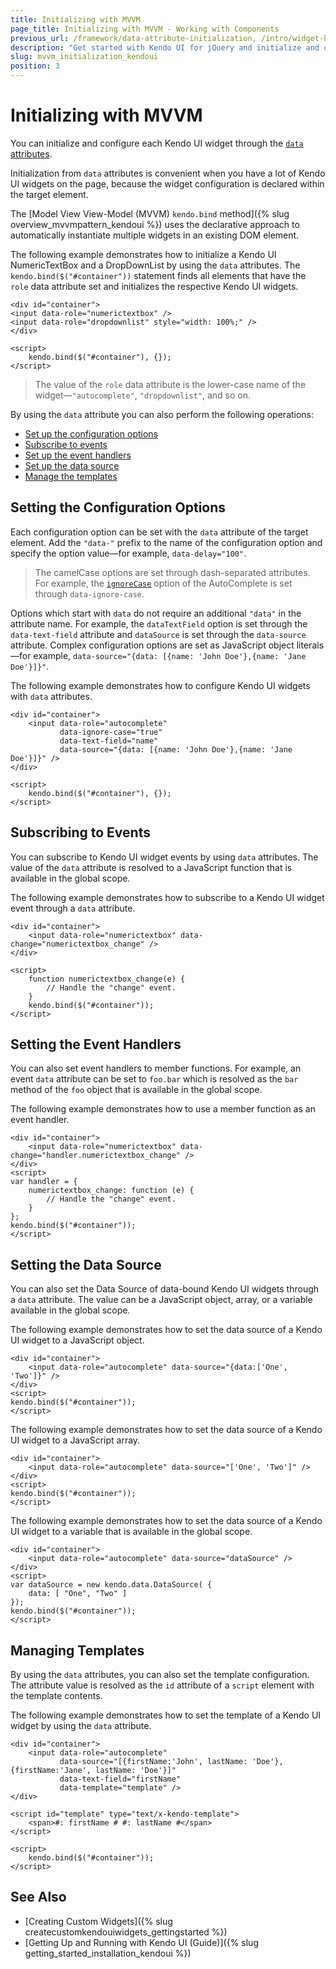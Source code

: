 ```yaml
---
title: Initializing with MVVM
page_title: Initializing with MVVM - Working with Components 
previous_url: /framework/data-attribute-initialization, /intro/widget-basics/data-attribute-initialization
description: "Get started with Kendo UI for jQuery and initialize and configure the widgets by using the MVVM pattern"
slug: mvvm_initialization_kendoui
position: 3
---
```


# Initializing with MVVM

You can initialize and configure each Kendo UI widget through the [`data` attributes](https://developer.mozilla.org/en-US/docs/Learn/HTML/Howto/Use_data_attributes).

Initialization from `data` attributes is convenient when you have a lot of Kendo UI widgets on the page, because the widget configuration is declared within the target element.

The [Model View View-Model (MVVM) `kendo.bind` method]({% slug overview_mvvmpattern_kendoui %}) uses the declarative approach to automatically instantiate multiple widgets in an existing DOM element.

The following example demonstrates how to initialize a Kendo UI NumericTextBox and a DropDownList by using the `data` attributes. The `kendo.bind($("#container"))` statement finds all elements that have the `role` data attribute set and initializes the respective Kendo UI widgets.

    <div id="container">
    <input data-role="numerictextbox" />
    <input data-role="dropdownlist" style="width: 100%;" />
    </div>

    <script>
        kendo.bind($("#container"), {});
    </script>

> The value of the `role` data attribute is the lower-case name of the widget&mdash;`"autocomplete"`, `"dropdownlist"`, and so on.

By using the `data` attribute you can also perform the following operations:

* [Set up the configuration options](#setting-the-configuration-objects)
* [Subscribe to events](#subscribing-to-events)
* [Set up the event handlers](#setting-the-event-handlers)
* [Set up the data source](#setting-the-data-source)
* [Manage the templates](#managing-the-templates)

## Setting the Configuration Options

Each configuration option can be set with the `data` attribute of the target element. Add the `"data-"` prefix to the name of the configuration option and specify the option value&mdash;for example, `data-delay="100"`.

> The camelCase options are set through dash-separated attributes. For example, the [`ignoreCase`](/api/javascript/ui/autocomplete/configuration/ignorecase) option of the AutoComplete is set through `data-ignore-case`.

Options which start with `data` do not require an additional `"data"` in the attribute name. For example, the `dataTextField` option is set through the `data-text-field` attribute and `dataSource` is set through the `data-source` attribute. Complex configuration options are set as JavaScript object literals&mdash;for example, `data-source="{data: [{name: 'John Doe'},{name: 'Jane Doe'}]}"`.

The following example demonstrates how to configure Kendo UI widgets with `data` attributes.

    <div id="container">
        <input data-role="autocomplete"
               data-ignore-case="true"
               data-text-field="name"
               data-source="{data: [{name: 'John Doe'},{name: 'Jane Doe'}]}" />
    </div>

    <script>
        kendo.bind($("#container"), {});
    </script>

## Subscribing to Events

You can subscribe to Kendo UI widget events by using `data` attributes. The value of the `data` attribute is resolved to a JavaScript function that is available in the global scope.

The following example demonstrates how to subscribe to a Kendo UI widget event through a `data` attribute.

    <div id="container">
        <input data-role="numerictextbox" data-change="numerictextbox_change" />
    </div>

    <script>
        function numerictextbox_change(e) {
            // Handle the "change" event.
        }
        kendo.bind($("#container"));
    </script>

## Setting the Event Handlers

You can also set event handlers to member functions. For example, an event `data` attribute can be set to `foo.bar` which is resolved as the `bar` method of the `foo` object that is available in the global scope.

The following example demonstrates how to use a member function as an event handler.

    <div id="container">
        <input data-role="numerictextbox" data-change="handler.numerictextbox_change" />
    </div>
    <script>
    var handler = {
        numerictextbox_change: function (e) {
            // Handle the "change" event.
        }
    };
    kendo.bind($("#container"));
    </script>

## Setting the Data Source

You can also set the Data Source of data-bound Kendo UI widgets through a `data` attribute. The value can be a JavaScript object, array, or a variable available in the global scope.

The following example demonstrates how to set the data source of a Kendo UI widget to a JavaScript object.

    <div id="container">
        <input data-role="autocomplete" data-source="{data:['One', 'Two']}" />
    </div>
    <script>
    kendo.bind($("#container"));
    </script>

The following example demonstrates how to set the data source of a Kendo UI widget to a JavaScript array.

    <div id="container">
        <input data-role="autocomplete" data-source="['One', 'Two']" />
    </div>
    <script>
    kendo.bind($("#container"));
    </script>

The following example demonstrates how to set the data source of a Kendo UI widget to a variable that is available in the global scope.

    <div id="container">
        <input data-role="autocomplete" data-source="dataSource" />
    </div>
    <script>
    var dataSource = new kendo.data.DataSource( {
        data: [ "One", "Two" ]
    });
    kendo.bind($("#container"));
    </script>

## Managing Templates

By using the `data` attributes, you can also set the template configuration. The attribute value is resolved as the `id` attribute of a `script` element with the template contents.

The following example demonstrates how to set the template of a Kendo UI widget by using the `data` attribute.

    <div id="container">
        <input data-role="autocomplete"
               data-source="[{firstName:'John', lastName: 'Doe'}, {firstName:'Jane', lastName: 'Doe'}]"
               data-text-field="firstName"
               data-template="template" />
    </div>

    <script id="template" type="text/x-kendo-template">
        <span>#: firstName # #: lastName #</span>
    </script>

    <script>
        kendo.bind($("#container"));
    </script>

## See Also

* [Creating Custom Widgets]({% slug createcustomkendouiwidgets_gettingstarted %})
* [Getting Up and Running with Kendo UI (Guide)]({% slug getting_started_installation_kendoui %})
